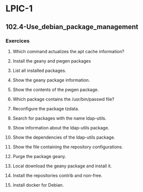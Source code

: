 # LPIC-1


## 102.4-Use_debian_package_management


### Exercices


1. Which command actualizes the apt cache information?

2. Install the geany and pwgen packages

3. List all installed packages.

4. Show the geany package information.

5. Show the contents of the pwgen package.

6. Which package contains the /usr/bin/passwd file?

7. Reconfigure the package tzdata.

8. Search for packages with the name ldap-utils.

9. Show information about the ldap-utils package.

10. Show the dependencies of the ldap-utils package.

11. Show the file containing the repository configurations.

12. Purge the package geany.

13. Local download the geany package and install it.

14. Install the repositories contrib and non-free.

15. Install docker for Debian.



